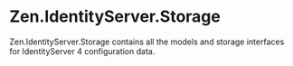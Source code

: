 # Zen.IdentityServer.Storage

Zen.IdentityServer.Storage contains all the models and storage interfaces for IdentityServer 4 configuration data.